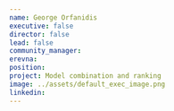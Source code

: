 ```yaml
---
name: George Orfanidis
executive: false
director: false
lead: false
community_manager:   
erevna:  
position:  
project: Model combination and ranking
image: ../assets/default_exec_image.png
linkedin: 
---
```

